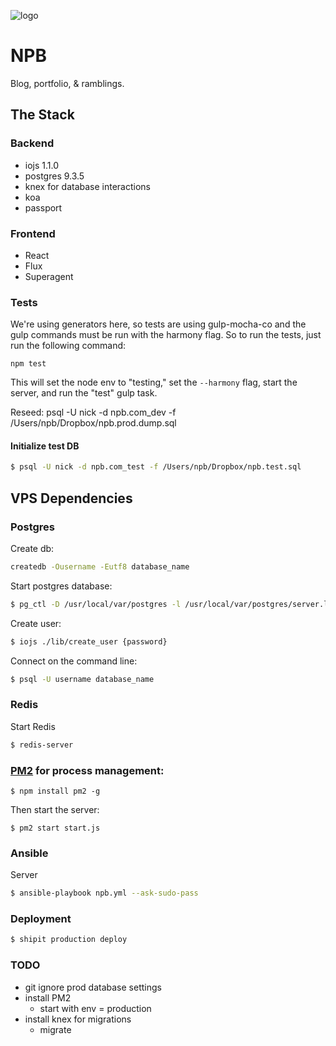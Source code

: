 ![logo](https://camo.githubusercontent.com/db4a0850e7aa9d14cbc5692c0f7646ad0defed83/687474703a2f2f6e706265652e6d652f6173736574732f696d616765732f6c6f676f2e737667)

# NPB
Blog, portfolio, & ramblings.

## The Stack

### Backend
- iojs 1.1.0
- postgres 9.3.5
- knex for database interactions
- koa
- passport

### Frontend
- React
- Flux
- Superagent


### Tests
We're using generators here, so tests are using gulp-mocha-co and the gulp 
commands must be run with the harmony flag.  So to run the tests, just run 
the following command: 

`npm test`

This will set the node env to "testing," set the `--harmony` flag, start the 
server, and run the "test" gulp task.

Reseed:
psql -U nick -d npb.com_dev -f /Users/npb/Dropbox/npb.prod.dump.sql

#### Initialize test DB

```bash
$ psql -U nick -d npb.com_test -f /Users/npb/Dropbox/npb.test.sql
```


## VPS Dependencies

### Postgres

Create db:

```bash
createdb -Ousername -Eutf8 database_name
```

Start postgres database:

```bash
$ pg_ctl -D /usr/local/var/postgres -l /usr/local/var/postgres/server.log start
```

Create user:

```bash
$ iojs ./lib/create_user {password}
```

Connect on the command line:

```bash
$ psql -U username database_name
```

### Redis

Start Redis

```bash
$ redis-server
```

### [PM2](https://github.com/Unitech/pm2) for process management:  

`$ npm install pm2 -g`

Then start the server:

`$ pm2 start start.js`

### Ansible

Server 
```bash
$ ansible-playbook npb.yml --ask-sudo-pass
```

### Deployment

```bash
$ shipit production deploy
```

### TODO
- git ignore prod database settings
- install PM2
    - start with env = production
- install knex for migrations
    - migrate 
